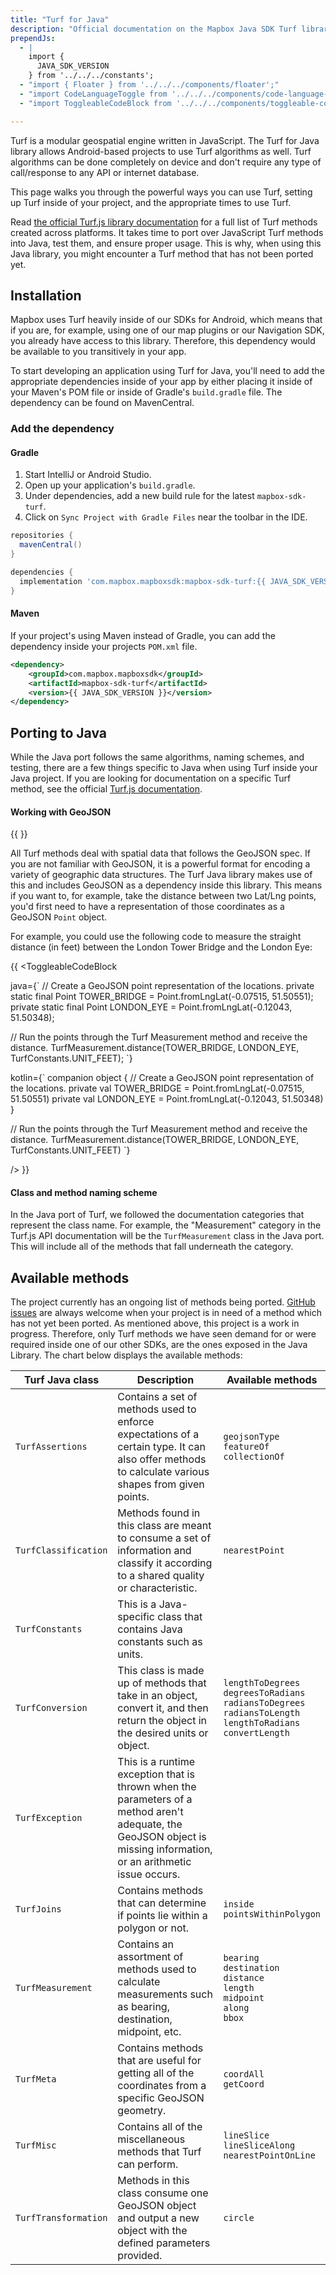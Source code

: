 ```yaml
---
title: "Turf for Java"
description: "Official documentation on the Mapbox Java SDK Turf library"
prependJs:
  - |
    import {
      JAVA_SDK_VERSION
    } from '../../../constants';
  - "import { Floater } from '../../../components/floater';"
  - "import CodeLanguageToggle from '../../../components/code-language-toggle';"
  - "import ToggleableCodeBlock from '../../../components/toggleable-code-block';"

---
```


Turf is a modular geospatial engine written in JavaScript. The Turf for Java library allows Android-based projects to use Turf algorithms as well. Turf algorithms can be done completely on device and don't require any type of call/response to any API or internet database.

This page walks you through the powerful ways you can use Turf, setting up Turf inside of your project, and the appropriate times to use Turf.

Read [the official Turf.js library documentation](http://turfjs.org/) for a full list of Turf methods created across platforms. It takes time to port over JavaScript Turf methods into Java, test them, and ensure proper usage. This is why, when using this Java library, you might encounter a Turf method that has not been ported yet.

## Installation

Mapbox uses Turf heavily inside of our SDKs for Android, which means that if you are, for example, using one of our map plugins or our Navigation SDK, you already have access to this library. Therefore, this dependency would be available to you transitively in your app.

To start developing an application using Turf for Java, you'll need to add the appropriate dependencies inside of your app by either placing it inside of your Maven's POM file or inside of Gradle's `build.gradle` file. The dependency can be found on MavenCentral.

### Add the dependency

#### Gradle

1. Start IntelliJ or Android Studio.
2. Open up your application's `build.gradle`.
4. Under dependencies, add a new build rule for the latest `mapbox-sdk-turf`.
5. Click on `Sync Project with Gradle Files` near the toolbar in the IDE.

```groovy
repositories {
  mavenCentral()
}

dependencies {
  implementation 'com.mapbox.mapboxsdk:mapbox-sdk-turf:{{ JAVA_SDK_VERSION }}'
}
```

#### Maven

If your project's using Maven instead of Gradle, you can add the dependency inside your projects `POM.xml` file.

```xml
<dependency>
    <groupId>com.mapbox.mapboxsdk</groupId>
    <artifactId>mapbox-sdk-turf</artifactId>
    <version>{{ JAVA_SDK_VERSION }}</version>
</dependency>
```

## Porting to Java

While the Java port follows the same algorithms, naming schemes, and testing, there are a few things specific to Java when using Turf inside your Java project. If you are looking for documentation on a specific Turf method, see the official [Turf.js documentation](http://turfjs.org/).

#### Working with GeoJSON

{{
  <Floater
    url="https://www.mapbox.com/help/define-geojson/"
    title="About GeoJSON"
    category="Info"
    text="Learn more about GeoJSON, the basic file format for geolocation data"
  />
}}

All Turf methods deal with spatial data that follows the GeoJSON spec. If you are not familiar with GeoJSON, it is a powerful format for encoding a variety of geographic data structures. The Turf Java library makes use of this and includes GeoJSON as a dependency inside this library. This means if you want to, for example, take the distance between two Lat/Lng points, you'd first need to have a representation of those coordinates as a GeoJSON `Point` object.

For example, you could use the following code to measure the straight distance (in feet) between the London Tower Bridge and the London Eye:

{{
<CodeLanguageToggle id="turf-example" />
<ToggleableCodeBlock

java={`
// Create a GeoJSON point representation of the locations.
private static final Point TOWER_BRIDGE = Point.fromLngLat(-0.07515, 51.50551);
private static final Point LONDON_EYE = Point.fromLngLat(-0.12043, 51.50348);

// Run the points through the Turf Measurement method and receive the distance.
TurfMeasurement.distance(TOWER_BRIDGE, LONDON_EYE, TurfConstants.UNIT_FEET);
`}

kotlin={`
companion object {
// Create a GeoJSON point representation of the locations.
private val TOWER_BRIDGE = Point.fromLngLat(-0.07515, 51.50551)
private val LONDON_EYE = Point.fromLngLat(-0.12043, 51.50348)
}

// Run the points through the Turf Measurement method and receive the distance.
TurfMeasurement.distance(TOWER_BRIDGE, LONDON_EYE, TurfConstants.UNIT_FEET)
`}

/>
}}

#### Class and method naming scheme

In the Java port of Turf, we followed the documentation categories that represent the class name. For example, the "Measurement" category in the Turf.js API documentation will be the `TurfMeasurement` class in the Java port. This will include all of the methods that fall underneath the category.

## Available methods

The project currently has an ongoing list of methods being ported. [GitHub issues](https://github.com/mapbox/mapbox-java/issues) are always welcome when your project is in need of a method which has not yet been ported. As mentioned above, this project is a work in progress. Therefore, only Turf methods we have seen demand for or were required inside one of our other SDKs, are the ones exposed in the Java Library. The chart below displays the available methods:

| Turf Java class | Description | Available methods |
| --- | --- | --- |
| `TurfAssertions` | Contains a set of methods used to enforce expectations of a certain type. It can also offer methods to calculate various shapes from given points. | `geojsonType` <br> `featureOf` <br> `collectionOf` |
| `TurfClassification` | Methods found in this class are meant to consume a set of information and classify it according to a shared quality or characteristic. | `nearestPoint` |
| `TurfConstants` | This is a Java-specific class that contains Java constants such as units. | |
| `TurfConversion` | This class is made up of methods that take in an object, convert it, and then return the object in the desired units or object. | `lengthToDegrees` <br> `degreesToRadians` <br> `radiansToDegrees` <br> `radiansToLength` <br> `lengthToRadians` <br> `convertLength` |
| `TurfException` | This is a runtime exception that is thrown when the parameters of a method aren't adequate, the GeoJSON object is missing information, or an arithmetic issue occurs. | |
| `TurfJoins` | Contains methods that can determine if points lie within a polygon or not. | `inside` <br> `pointsWithinPolygon`
| `TurfMeasurement` | Contains an assortment of methods used to calculate measurements such as bearing, destination, midpoint, etc. | `bearing` <br> `destination` <br> `distance` <br> `length` <br> `midpoint` <br> `along` <br> `bbox` |
| `TurfMeta` | Contains methods that are useful for getting all of the coordinates from a specific GeoJSON geometry. | `coordAll` <br> `getCoord` |
| `TurfMisc` | Contains all of the miscellaneous methods that Turf can perform. | `lineSlice`<br> `lineSliceAlong` <br> `nearestPointOnLine` |
| `TurfTransformation` | Methods in this class consume one GeoJSON object and output a new object with the defined parameters provided. | `circle` |